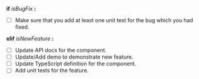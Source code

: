 **if** *isBugFix* **:**

  * [ ] Make sure that you add at least one unit test for the bug which you had fixed.

**elif** *isNewFeature* **:**

  * [ ] Update API docs for the component.
  * [ ] Update/Add demo to demonstrate new feature.
  * [ ] Update TypeScript definition for the component.
  * [ ] Add unit tests for the feature.
